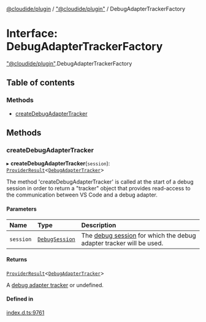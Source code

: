 [@cloudide/plugin](../README.md) / ["@cloudide/plugin"](../modules/_cloudide_plugin_.md) / DebugAdapterTrackerFactory

# Interface: DebugAdapterTrackerFactory

["@cloudide/plugin"](../modules/_cloudide_plugin_.md).DebugAdapterTrackerFactory

## Table of contents

### Methods

- [createDebugAdapterTracker](cloudide_plugin_.DebugAdapterTrackerFactory.md#createdebugadaptertracker)

## Methods

### createDebugAdapterTracker

▸ **createDebugAdapterTracker**(`session`): [`ProviderResult`](../modules/_cloudide_plugin_.md#providerresult)<[`DebugAdapterTracker`](cloudide_plugin_.DebugAdapterTracker.md)\>

The method 'createDebugAdapterTracker' is called at the start of a debug session in order
to return a "tracker" object that provides read-access to the communication between VS Code and a debug adapter.

#### Parameters

| Name | Type | Description |
| :------ | :------ | :------ |
| `session` | [`DebugSession`](cloudide_plugin_.DebugSession.md) | The [debug session](#DebugSession) for which the debug adapter tracker will be used. |

#### Returns

[`ProviderResult`](../modules/_cloudide_plugin_.md#providerresult)<[`DebugAdapterTracker`](cloudide_plugin_.DebugAdapterTracker.md)\>

A [debug adapter tracker](#DebugAdapterTracker) or undefined.

#### Defined in

[index.d.ts:9761](https://github.com/shuyaqian/cloudide-plugin-api/blob/26b31b9/index.d.ts#L9761)
